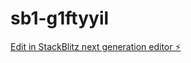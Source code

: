 # sb1-g1ftyyil

[Edit in StackBlitz next generation editor ⚡️](https://stackblitz.com/~/github.com/jytech2023/sb1-g1ftyyil)